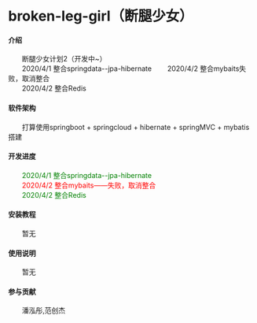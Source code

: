 # broken-leg-girl（断腿少女）

#### 介绍
  &emsp;&emsp;断腿少女计划2（开发中~）  
  &emsp;&emsp;2020/4/1 整合springdata--jpa-hibernate
  &emsp;&emsp;2020/4/2 整合mybaits失败，取消整合  
  &emsp;&emsp;2020/4/2 整合Redis

#### 软件架构
  &emsp;&emsp;打算使用springboot + springcloud + hibernate + springMVC + mybatis搭建

#### 开发进度
  &emsp;&emsp;<font color=green>2020/4/1 整合springdata--jpa-hibernate</font>  
  &emsp;&emsp;<font color=red>2020/4/2 整合mybaits——失败，取消整合</font>  
  &emsp;&emsp;<font color=green>2020/4/2 整合Redis</font>  

#### 安装教程
  &emsp;&emsp;暂无

#### 使用说明

  &emsp;&emsp;暂无

#### 参与贡献

  &emsp;&emsp;潘泓彤,范创杰
